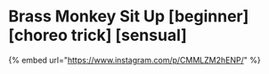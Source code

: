 # Brass Monkey Sit Up \[beginner] \[choreo trick] \[sensual]

{% embed url="https://www.instagram.com/p/CMMLZM2hENP/" %}